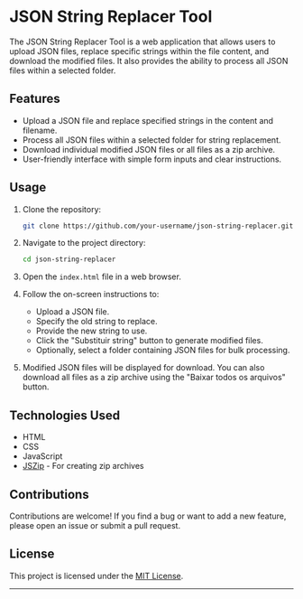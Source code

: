 # JSON String Replacer Tool

The JSON String Replacer Tool is a web application that allows users to upload JSON files, replace specific strings within the file content, and download the modified files. It also provides the ability to process all JSON files within a selected folder.

## Features

- Upload a JSON file and replace specified strings in the content and filename.
- Process all JSON files within a selected folder for string replacement.
- Download individual modified JSON files or all files as a zip archive.
- User-friendly interface with simple form inputs and clear instructions.

## Usage

1. Clone the repository:

   ```bash
   git clone https://github.com/your-username/json-string-replacer.git
   ```

2. Navigate to the project directory:

   ```bash
   cd json-string-replacer
   ```

3. Open the `index.html` file in a web browser.

4. Follow the on-screen instructions to:
   - Upload a JSON file.
   - Specify the old string to replace.
   - Provide the new string to use.
   - Click the "Substituir string" button to generate modified files.
   - Optionally, select a folder containing JSON files for bulk processing.

5. Modified JSON files will be displayed for download. You can also download all files as a zip archive using the "Baixar todos os arquivos" button.

## Technologies Used

- HTML
- CSS
- JavaScript
- [JSZip](https://stuk.github.io/jszip/) - For creating zip archives

## Contributions

Contributions are welcome! If you find a bug or want to add a new feature, please open an issue or submit a pull request.

## License

This project is licensed under the [MIT License](LICENSE).

---
